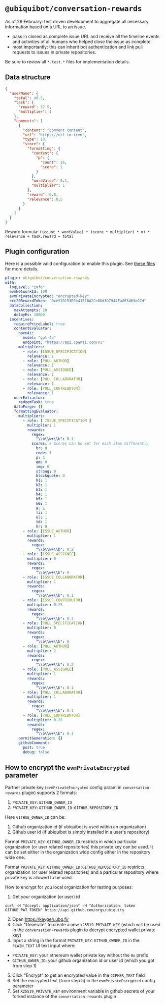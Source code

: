 # `@ubiquibot/conversation-rewards`

As of 28 February: test driven development to aggregate all necessary information based on a URL to an issue.

- pass in closed as complete issue URL and receive all the timeline events and activities of all humans who helped close the issue as complete.
- most importantly: this can inherit bot authentication and link pull requests to issues in private repositories.

Be sure to review all `*.test.*` files for implementation details.

## Data structure

```json
{
  "userName": {
    "total": 40.5,
    "task": {
      "reward": 37.5,
      "multiplier": 1
    },
    "comments": [
      {
        "content": "comment content",
        "url": "https://url-to-item",
        "type": 18,
        "score": {
          "formatting": {
            "content": {
              "p": {
                "count": 16,
                "score": 1
              }
            },
            "wordValue": 0.1,
            "multiplier": 1
          },
          "reward": 0.8,
          "relevance": 0.5
        }
      }
    ]
  }
}
```

Reward formula: `((count * wordValue) * (score * multiplier) * n) * relevance + task.reward = total`

## Plugin configuration

Here is a possible valid configuration to enable this plugin. See [these files](./src/configuration/) for more details.

```yaml
plugin: ubiquibot/conversation-rewards
with:
  logLevel: "info"
  evmNetworkId: 100
  evmPrivateEncrypted: "encrypted-key"
  erc20RewardToken: "0xe91D153E0b41518A2Ce8Dd3D7944Fa863463a97d"
  dataCollection:
    maxAttempts: 10
    delayMs: 10000
  incentives:
    requirePriceLabel: true
    contentEvaluator:
      openAi:
        model: "gpt-4o"
        endpoint: "https://api.openai.com/v1"
      multipliers:
        - role: [ISSUE_SPECIFICATION]
          relevance: 1
        - role: [PULL_AUTHOR]
          relevance: 1
        - role: [PULL_ASSIGNEE]
          relevance: 1
        - role: [PULL_COLLABORATOR]
          relevance: 1
        - role: [PULL_CONTRIBUTOR]
          relevance: 1
    userExtractor:
      redeemTask: true
    dataPurge: {}
    formattingEvaluator:
      multipliers:
        - role: [ ISSUE_SPECIFICATION ]
          multiplier: 1
          rewards:
            regex:
              "\\b\\w+\\b": 0.1
            scores: # Scores can be set for each item differently
              br: 0
              code: 1
              p: 1
              em: 0
              img: 0
              strong: 0
              blockquote: 0
              h1: 1
              h2: 1
              h3: 1
              h4: 1
              h5: 1
              h6: 1
              a: 1
              li: 1
              ul: 1
              td: 1
              hr: 0
        - role: [ISSUE_AUTHOR]
          multiplier: 1
          rewards:
            regex:
              "\\b\\w+\\b": 0.2
        - role: [ISSUE_ASSIGNEE]
          multiplier: 0
          rewards:
            regex:
              "\\b\\w+\\b": 0
        - role: [ISSUE_COLLABORATOR]
          multiplier: 1
          rewards:
            regex:
              "\\b\\w+\\b": 0.1
        - role: [ISSUE_CONTRIBUTOR]
          multiplier: 0.25
          rewards:
            regex:
              "\\b\\w+\\b": 0.1
        - role: [PULL_SPECIFICATION]
          multiplier: 0
          rewards:
            regex:
              "\\b\\w+\\b": 0
        - role: [PULL_AUTHOR]
          multiplier: 2
          rewards:
            regex:
              "\\b\\w+\\b": 0.2
        - role: [PULL_ASSIGNEE]
          multiplier: 1
          rewards:
            regex:
              "\\b\\w+\\b": 0.1
        - role: [PULL_COLLABORATOR]
          multiplier: 1
          rewards:
            regex:
              "\\b\\w+\\b": 0.1
        - role: [PULL_CONTRIBUTOR]
          multiplier: 0.25
          rewards:
            regex:
              "\\b\\w+\\b": 0.1
      permitGeneration: {}
      githubComment:
        post: true
        debug: false
```

## How to encrypt the `evmPrivateEncrypted` parameter

Partner private key (`evmPrivateEncrypted` config param in `conversation-rewards` plugin) supports 2 formats:
1. `PRIVATE_KEY:GITHUB_OWNER_ID`
2. `PRIVATE_KEY:GITHUB_OWNER_ID:GITHUB_REPOSITORY_ID`

Here `GITHUB_OWNER_ID` can be:
1. Github organization id (if ubiquibot is used within an organization)
2. Github user id (if ubiquibot is simply installed in a user's repository)

Format `PRIVATE_KEY:GITHUB_OWNER_ID` restricts in which particular organization (or user related repositories) 
this private key can be used. It can be set either in the organization wide config either in the repository wide one.

Format `PRIVATE_KEY:GITHUB_OWNER_ID:GITHUB_REPOSITORY_ID` restricts organization (or user related repositories) and a particular repository where private key is allowed to be used.

How to encrypt for you local organization for testing purposes:
1. Get your organization (or user) id
```
curl -H "Accept: application/json" -H "Authorization: token GITHUB_PAT_TOKEN" https://api.github.com/orgs/ubiquity
```
2. Open https://keygen.ubq.fi/
3. Click "Generate" to create a new `x25519_PRIVATE_KEY` (which will be used in the `conversation-rewards` plugin to decrypt encrypted wallet private key)
4. Input a string in the format `PRIVATE_KEY:GITHUB_OWNER_ID` in the `PLAIN_TEXT` UI text input where:
- `PRIVATE_KEY`: your ethereum wallet private key without the `0x` prefix
- `GITHUB_OWNER_ID`: your github organization id or user id (which you got from step 1)
5. Click "Encrypt" to get an encrypted value in the `CIPHER_TEXT` field
6. Set the encrypted text (from step 5) in the `evmPrivateEncrypted` config parameter
7. Set `X25519_PRIVATE_KEY` environment variable in github secrets of your forked instance of the `conversation-rewards` plugin 

